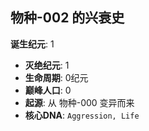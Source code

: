 ## 物种-002 的兴衰史

**诞生纪元**: 1
- **灭绝纪元**: 1
- **生命周期**: 0纪元
- **巅峰人口**: 0
- **起源**: 从 物种-000 变异而来
- **核心DNA**: `Aggression, Life`

